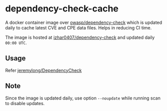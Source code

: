 # dependency-check-cache

A docker container image over [owasp/dependency-check](https://hub.docker.com/r/owasp/dependency-check) which is updated daily to cache latest CVE and CPE data files. Helps in reducing CI time.  

The image is hosted at [izhar0407/dependency-check](https://hub.docker.com/r/izhar0407/dependency-check) and updated daily `00:00 UTC`.

## Usage
Refer [jeremylong/DependencyCheck](https://github.com/jeremylong/DependencyCheck)

## Note
Since the image is updated daily, use option `--noupdate` while running scan to disable updates.